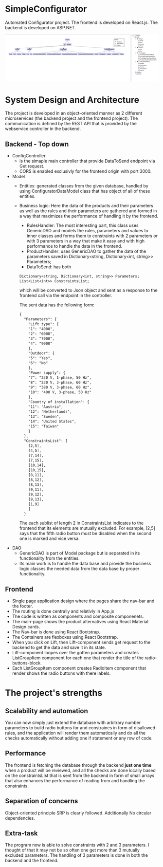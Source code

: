 # SimpleConfigurator
Automated Configurator project. The frontend is developed on React.js. The backend is developed on ASP.NET. 

![Feature Model](Documentation/FeatureModel.png "Product Feature Model")


# System Design and Architecture
The project is developed in an object-oriented manner as 2 different microservices (the backend project and the frontend project). The communication is defined by the REST API that is provided by the webservice controller in the backend. 

## Backend - Top down
  - ConfigController
    - is the simaple main controller that provide DataToSend endpoint via Get request. 
    - CORS is enabled exclusivly for the frontend origin with port 3000. 
  - Model
    - Entities: generated classes from the given database, handled by using ConfiguratorDataModel class that has object of all of these entities.
    - Business logic: Here the data of the products and their parameters as well as the rules and their parameters are gathered and formed in a way that maximizes the performance of handling it by the frontend.
      - RulesHandler: The most interesting part, this class uses GenericDAO and models the rules, parameters and values to inner classes and forms them to constraints with 2 parameters or with 3 parameters in a way that make it easy and with high performance to handle the data in the frontend. 
      - ProductHandler: uses GenericDAO to gather the data of the parameters saved in Dictionary<string, Dictionary<int, string>> Parameters;
      - DataToSend: has both 
      ```
      Dictionary<string, Dictionary<int, string>> Parameters;
      List<List<int>> ConstraintsList;
      ```
      which will be converted to Json object and sent as a response to the frontend call via the endpoint in the controller.
      
      The sent data has the following form:
      ```
      {
        "Parameters": {
          "Lift type": {
          "1": "4000",
          "2": "6000",
          "3": "7000",
          "4": "9000"
          },
          "Outdoor": {
          "5": "Yes",
          "6": "No"
          },
          "Power supply": {
          "7": "230 V, 1-phase, 50 Hz",
          "8": "230 V, 3-phase, 60 Hz",
          "9": "380 V, 3-phase, 60 Hz",
          "10": "400 V, 3-phase, 50 Hz"
          },
          "Country of installation": {
          "11": "Austria",
          "12": "Netherlands",
          "13": "Sweden",
          "14": "United States",
          "15": "Taiwan"
          }
        },
        "ConstraintsList": [
          [2,5],
          [4,5],
          [7,14],
          [7,15],
          [10,14],
          [10,15],
          [8,11],
          [8,12],
          [8,13],
          [9,11],
          [9,12],
          [9,13],
          [1,9]
          ]
        }
        ```
        The each sublist of length 2 in ConstraintsList indicates to the frontend that its elements are mutually excluded. For example, [2,5] says that the fifth radio button must be disabled when the second one is marked and vice versa.
  - DAO
    - GenericDAO is part of Model package but is separated in its functionality from the entities.
    - Its main work is to handle the data base and provide the business logic classes the needed data from the data base by proper functionality.

## Frontend
  - Single page application design where the pages share the nav-bar and the footer.
  - The routing is done centrally and relativly in App.js
  - The code is written as components and composite componenets.
  - The main-page shows the product alternatives using React Material Design cards.
  - The Nav-bar is done using React Bootstrap.
  - The Containers are flexboxes using React Bootstrap.
  - When you click on Lift, then Lift-component sends get request to the backend to get the data and save it in its state. 
  - Lift-component loopes over the gotten parameters and creates ListGroupItem component for each one that render the title of the radio-buttons-block.
  - Each ListGroupItem component creates RadioItem component that render shows the radio buttons with there labels.
  
  
  # The project's strengths 
  ## Scalability and automation
  You can now simply just extend the database with arbitrary number parameters to build radio buttons for and constraines in form of disallowed-rules, and the application will render them automatically and do all the checks automatically without adding one if statement or any row of code.
  ##  Performance
  The frontend is fetching the database through the backend **just one time** when a product will be reviewed, and all the checks are done locally based on the constraintsList that is sent from the backend in form of small arrays that also enhances the performance of reading from and handling the constraints. 
  ##  Separation of concerns 
  Object-oriented principle SRP is clearly followed. Additionally No circular dependencies.
  ## Extra-task
  The program now is able to solve constraints with 2 and 3 parameters. I thought of that it may not be so often one get more than 3 mutually excluded parameters. The handling of 3 parameters is done in both the backend and the frontend.  

